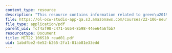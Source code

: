 ```yaml
---
content_type: resource
description: "This resource contains information related to green\u2019s\Pfunction."
file: https://ol-ocw-studio-app-qa.s3.amazonaws.com/courses/22-106-neutron-interactions-and-applications-spring-2010/1abdfbe26e52b2652fa181ab81e33edd_MIT22_106S10_read01.pdf
file_type: application/pdf
parent_uid: fcf4af90-c471-5654-8b98-44ee64a6fbb7
resourcetype: Document
title: MIT22_106S10_read01.pdf
uid: 1abdfbe2-6e52-b265-2fa1-81ab81e33edd
---
```

